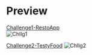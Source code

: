 # Preview
[Challenge1-RestoApp](https://restohrv.netlify.app/) <br>
![Chllg1](https://user-images.githubusercontent.com/72425456/138393007-e31db490-bafe-4ee6-ba88-c28932e1810f.png)

[Challenge2-TestyFood](https://testyfoodhrv.netlify.app/)
![Chllg2](https://user-images.githubusercontent.com/72425456/138393013-979b2c47-d917-4f23-a7a1-afe573a299b3.png)
